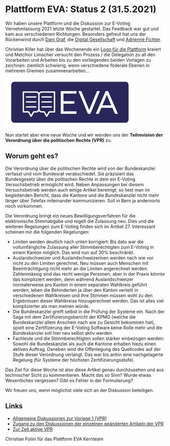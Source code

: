 # Plattform EVA: Status 2 (31.5.2021)

Wir haben unsere Plattform und die Diskussion zur E-Voting Vernehmlassung 2021 letzte Woche gestartet. Das Feedback war gut und kam aus verschiedenen Richtungen.  Besonders gefreut hat uns der Rückenwind durch [Dani Graf](https://twitter.com/dani_graf/status/1397585765681573890), die [Digital Gesellschaft](https://twitter.com/digiges_ch/status/1397869618295939072) und [Adrienne Fichter](https://twitter.com/adfichter/status/1397593920549408775).

Christian Killer hat über das Wochenende ein [Logo für die Plattform](https://github.com/plattform-eva/plattform-eva-shared) kreiert und Melchior Limacher versucht den Prozess / die Delegation zu all den Vorarbeiten und Arbeiten bis zu den vorliegenden beiden Vorlagen zu zeichnen: ziemlich schwierig, wenn verschiedene föderale Ebenen in mehreren Gremien zusammenarbeiten...

![Plattform EVA Logo](https://raw.githubusercontent.com/plattform-eva/plattform-eva-shared/main/logo/1x/landscape-rounded.png)

Nun startet aber eine neue Woche und wir wenden uns der **Teilrevision der Verordnung über die politischen Rechte (VPR)** zu. 

## Worum geht es?

Die Verordnung über die politischen Rechte wird von der Bundeskanzlei verfasst und vom Bundesrat verabschiedet. Sie präzisiert das Bundesgesetz über die politischen Rechte in dem ein E-Voting Versuchsbetrieb ermöglicht wird. Neben Anpassungen bei diesem Versuchsbetrieb werden auch einige Artikel bereinigt; so liest man im begleitenden Bericht, dass die Kantone und die Bundeskanzlei nicht mehr länger über Telefax miteinander kommunizieren. Soll in Bern ja andernorts noch vorkommen.

Die Verordnung bringt ein neues Bewilligungsverfahren für die elektronische Stimmabgabe und regelt die Zulassung neu. Dies und die weiteren Regelungen zum E-Voting finden sich im Artikel 27. Interessant scheinen mir die folgenden Regelungen:
* Limiten werden deutlich nach unten korrigiert: Bis dato war die vollumfängliche Zulassung aller Stimmberechtigten zum E-Voting in einem Kanton möglich. Das wird nun auf 30% beschränkt.
* Auslandschweizer und Auslandschweizerinen werden nach wie vor nicht zu den Limiten gerechnet. Neu müssen auch Menschen mit Beeinträchtigung nicht mehr an die Limiten angerechnet werden. Zahlenmässig sind das recht wenige Personen, aber in der Praxis könnte das kompliziert werden, denn während Auslandschweizer normalerweise pro Kanton in einem separaten Wahlkreis geführt werden, leben die Behinderten ja über den Kanton verteilt in verschiedenen Wahlkreisen und ihre Stimmen müssen wohl zu den Ergebnissen dieser Wahlkreise hinzugerechnet werden. Das ist alles viel komplizierter als man meinen würde.
* Die Bundeskanzlei greift selbst in die Prüfung der Systeme ein. Nach der Saga mit dem Zertifizierungsbericht der KPMG (welche die Bundeskanzlei allem Anschein nach wie zu Gesicht bekommen hat), spielt eine Zertifizerung der E-Voting Software keine Rolle mehr und die Bundeskanzlei soll hier neu selbst aktiv werden.
* Fachleute und die Stimmberechtigten sollen stärker einbezogen werden: Sowohl die Bundeskanzlei als auch die Kantone erhalten hiezu einen aktiven Auftrag. Daneben wird die Offenlegung des Quellcodes auf der Stufe dieser Verordnung verlangt. Das war bis anhin eine nachgelagerte Regelung (für Systeme der höchsten Zertifizierungsstufe).

Das Ziel für diese Woche ist also diese Artikel genau durchzusehen und aus technischer Sicht zu kommentieren. Macht das so Sinn? Wurde etwas Wesentliches vergessen? Gibt es Fehler in der Formulierung?

Wir freuen uns, wenn möglichst viele sich an der Diskussion beteiligen.

## Links

* [Allgemeine Diskussionen zur Vorlage 1 (VPR)](https://github.com/plattform-eva/revision-politische-rechte-2021/issues/66)
* [Zugang zu den Diskussionen der einzelnen geänderten Artikeln der VPR](https://github.com/plattform-eva/revision-politische-rechte-2021/issues?q=is%3Aissue+is%3Aopen+label%3A%22VPR+%28Vorlage+1%29%22+sort%3Atitle-asc)
* [Zur Zeit aktive VPR](https://github.com/plattform-eva/revision-politische-rechte-2021/raw/main/docs/aktive-regulierung/SR_161.11_-_Verordnung_vom_24._Mai_1978_%C3%BCber_die_politischen_Rechte_(VPR).pdf)


Christian Folini für das Plattform EVA Kernteam



